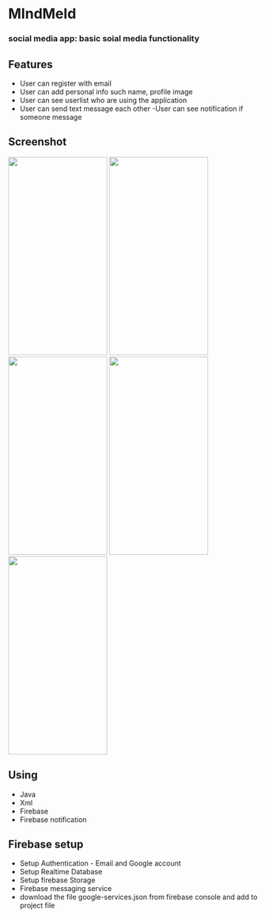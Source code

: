 # MIndMeld

### social media app: basic soial media functionality

## Features

- User can register with email
- User can add personal info such name, profile image
- User can see userlist who are using the application
- User can send text message each other -User can see notification if someone message

## Screenshot

<img src="https://github.com/mikyascodes/mindmeld-android-app/assets/103492500/be9838d2-ef02-4685-817e-a56bdf730743" width=200 height=400/>
<img src="https://github.com/mikyascodes/mindmeld-android-app/assets/103492500/c179361e-e48a-4a17-84c3-63de423581db" width=200 height=400/>
<img src="https://github.com/mikyascodes/mindmeld-android-app/assets/103492500/53de63c2-83ae-4ede-83b4-1a0a8d8c9af4" width=200 height=400/>
<img src="https://github.com/mikyascodes/mindmeld-android-app/assets/103492500/2816ca60-6517-45dc-9f57-ee206b01f9f6" width=200 height=400/>
<img src="https://github.com/mikyascodes/mindmeld-android-app/assets/103492500/7d5589ae-4f1a-4fa9-a541-dd16791ebff9"width=200 height=400/>

## Using

- Java
- Xml
- Firebase
- Firebase notification

## Firebase setup

- Setup Authentication - Email and Google account
- Setup Realtime Database
- Setup firebase Storage
- Firebase messaging service
- download the file google-services.json from firebase console and add to project file

